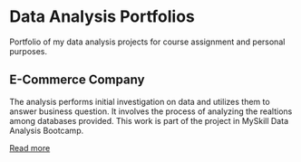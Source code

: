 # Data Analysis Portfolios

Portfolio of my data analysis projects for course assignment and personal purposes.

## E-Commerce Company

The analysis performs initial investigation on data and utilizes them to answer business question. It involves the process of analyzing the realtions among databases provided. This work is part of the project in MySkill Data Analysis Bootcamp.

[Read more](https://triwgani.github.io/E-Commerce_Company/)
